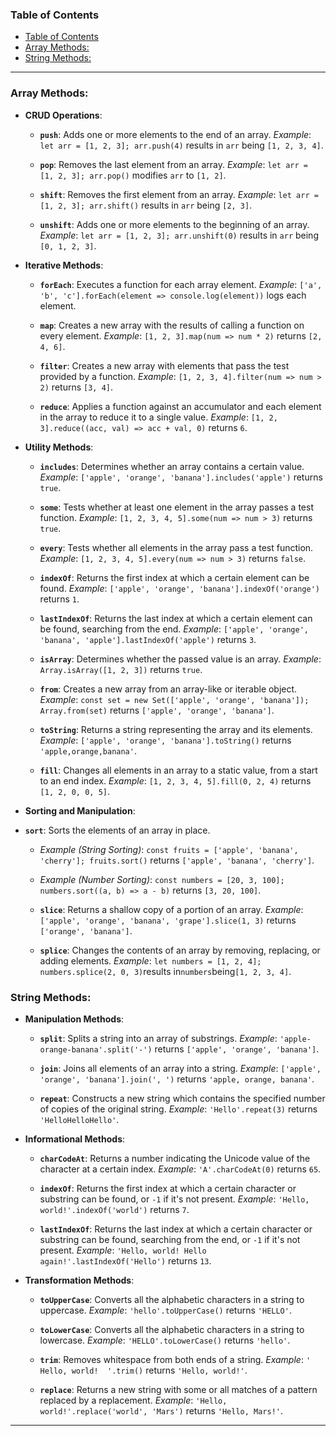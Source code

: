 ### Table of Contents

- [Table of Contents](#table-of-contents)
- [Array Methods:](#array-methods)
- [String Methods:](#string-methods)

---

### Array Methods:

- **CRUD Operations**:

  - **`push`**: Adds one or more elements to the end of an array.
    _Example_: `let arr = [1, 2, 3]; arr.push(4)` results in `arr` being `[1, 2, 3, 4]`.
  - **`pop`**: Removes the last element from an array.
    _Example_: `let arr = [1, 2, 3]; arr.pop()` modifies `arr` to `[1, 2]`.

  - **`shift`**: Removes the first element from an array.
    _Example_: `let arr = [1, 2, 3]; arr.shift()` results in `arr` being `[2, 3]`.

  - **`unshift`**: Adds one or more elements to the beginning of an array.
    _Example_: `let arr = [1, 2, 3]; arr.unshift(0)` results in `arr` being `[0, 1, 2, 3]`.

- **Iterative Methods**:

  - **`forEach`**: Executes a function for each array element.
    _Example_: `['a', 'b', 'c'].forEach(element => console.log(element))` logs each element.

  - **`map`**: Creates a new array with the results of calling a function on every element.
    _Example_: `[1, 2, 3].map(num => num * 2)` returns `[2, 4, 6]`.

  - **`filter`**: Creates a new array with elements that pass the test provided by a function.
    _Example_: `[1, 2, 3, 4].filter(num => num > 2)` returns `[3, 4]`.

  - **`reduce`**: Applies a function against an accumulator and each element in the array to reduce it to a single value.
    _Example_: `[1, 2, 3].reduce((acc, val) => acc + val, 0)` returns `6`.

- **Utility Methods**:

  - **`includes`**: Determines whether an array contains a certain value.
    _Example_: `['apple', 'orange', 'banana'].includes('apple')` returns `true`.

  - **`some`**: Tests whether at least one element in the array passes a test function.
    _Example_: `[1, 2, 3, 4, 5].some(num => num > 3)` returns `true`.

  - **`every`**: Tests whether all elements in the array pass a test function.
    _Example_: `[1, 2, 3, 4, 5].every(num => num > 3)` returns `false`.

  - **`indexOf`**: Returns the first index at which a certain element can be found.
    _Example_: `['apple', 'orange', 'banana'].indexOf('orange')` returns `1`.

  - **`lastIndexOf`**: Returns the last index at which a certain element can be found, searching from the end.
    _Example_: `['apple', 'orange', 'banana', 'apple'].lastIndexOf('apple')` returns `3`.

  - **`isArray`**: Determines whether the passed value is an array.
    _Example_: `Array.isArray([1, 2, 3])` returns `true`.

  - **`from`**: Creates a new array from an array-like or iterable object.
    _Example_: `const set = new Set(['apple', 'orange', 'banana']); Array.from(set)` returns `['apple', 'orange', 'banana']`.

  - **`toString`**: Returns a string representing the array and its elements.
    _Example_: `['apple', 'orange', 'banana'].toString()` returns `'apple,orange,banana'`.

  - **`fill`**: Changes all elements in an array to a static value, from a start to an end index.
    _Example_: `[1, 2, 3, 4, 5].fill(0, 2, 4)` returns `[1, 2, 0, 0, 5]`.

- **Sorting and Manipulation**:

- **`sort`**: Sorts the elements of an array in place.

  - _Example (String Sorting)_: `const fruits = ['apple', 'banana', 'cherry']; fruits.sort()` returns `['apple', 'banana', 'cherry']`.
  - _Example (Number Sorting)_: `const numbers = [20, 3, 100]; numbers.sort((a, b) => a - b)` returns `[3, 20, 100]`.

  - **`slice`**: Returns a shallow copy of a portion of an array.
    _Example_: `['apple', 'orange', 'banana', 'grape'].slice(1, 3)` returns `['orange', 'banana']`.

  - **`splice`**: Changes the contents of an array by removing, replacing, or adding elements.
    _Example_: `let numbers = [1, 2, 4]; numbers.splice(2, 0, 3)`results in`numbers`being`[1, 2, 3, 4]`.

### String Methods:

- **Manipulation Methods**:

  - **`split`**: Splits a string into an array of substrings.
    _Example_: `'apple-orange-banana'.split('-')` returns `['apple', 'orange', 'banana']`.

  - **`join`**: Joins all elements of an array into a string.
    _Example_: `['apple', 'orange', 'banana'].join(', ')` returns `'apple, orange, banana'`.

  - **`repeat`**: Constructs a new string which contains the specified number of copies of the original string.
    _Example_: `'Hello'.repeat(3)` returns `'HelloHelloHello'`.

- **Informational Methods**:

  - **`charCodeAt`**: Returns a number indicating the Unicode value of the character at a certain index.
    _Example_: `'A'.charCodeAt(0)` returns `65`.

  - **`indexOf`**: Returns the first index at which a certain character or substring can be found, or `-1` if it's not present.
    _Example_: `'Hello, world!'.indexOf('world')` returns `7`.

  - **`lastIndexOf`**: Returns the last index at which a certain character or substring can be found, searching from the end, or `-1` if it's not present.
    _Example_: `'Hello, world! Hello again!'.lastIndexOf('Hello')` returns `13`.

- **Transformation Methods**:

  - **`toUpperCase`**: Converts all the alphabetic characters in a string to uppercase.
    _Example_: `'hello'.toUpperCase()` returns `'HELLO'`.

  - **`toLowerCase`**: Converts all the alphabetic characters in a string to lowercase.
    _Example_: `'HELLO'.toLowerCase()` returns `'hello'`.

  - **`trim`**: Removes whitespace from both ends of a string.
    _Example_: `'  Hello, world!  '.trim()` returns `'Hello, world!'`.

  - **`replace`**: Returns a new string with some or all matches of a pattern replaced by a replacement.
    _Example_: `'Hello, world!'.replace('world', 'Mars')` returns `'Hello, Mars!'`.

---
